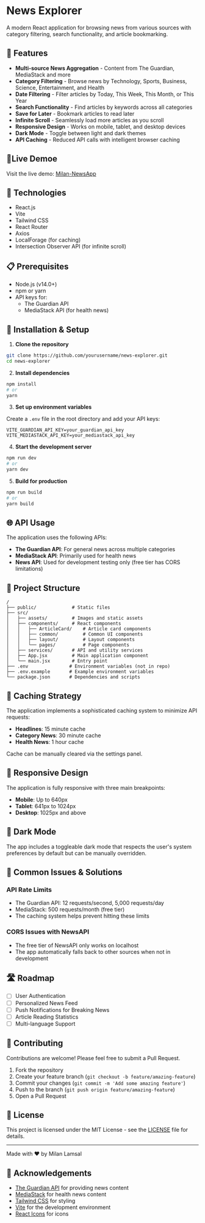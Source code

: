 # News Explorer


A modern React application for browsing news from various sources with category filtering, search functionality, and article bookmarking.

## 🚀 Features

- **Multi-source News Aggregation** - Content from The Guardian, MediaStack and more
- **Category Filtering** - Browse news by Technology, Sports, Business, Science, Entertainment, and Health
- **Date Filtering** - Filter articles by Today, This Week, This Month, or This Year
- **Search Functionality** - Find articles by keywords across all categories
- **Save for Later** - Bookmark articles to read later
- **Infinite Scroll** - Seamlessly load more articles as you scroll
- **Responsive Design** - Works on mobile, tablet, and desktop devices
- **Dark Mode** - Toggle between light and dark themes
- **API Caching** - Reduced API calls with intelligent browser caching

## 🔴Live Demoe
Visit the live demo: [Milan-NewsApp](https://milan-news-app-nine-kappa.vercel.app)


## 🔧 Technologies

- React.js
- Vite
- Tailwind CSS
- React Router
- Axios
- LocalForage (for caching)
- Intersection Observer API (for infinite scroll)

## 📋 Prerequisites

- Node.js (v14.0+)
- npm or yarn
- API keys for:
  - The Guardian API
  - MediaStack API (for health news)

## 🚀 Installation & Setup

1. **Clone the repository**

```bash
git clone https://github.com/yourusername/news-explorer.git
cd news-explorer
```

2. **Install dependencies**

```bash
npm install
# or
yarn
```

3. **Set up environment variables**

Create a `.env` file in the root directory and add your API keys:

```
VITE_GUARDIAN_API_KEY=your_guardian_api_key
VITE_MEDIASTACK_API_KEY=your_mediastack_api_key
```

4. **Start the development server**

```bash
npm run dev
# or
yarn dev
```

5. **Build for production**

```bash
npm run build
# or
yarn build
```

## 🌐 API Usage

The application uses the following APIs:

- **The Guardian API**: For general news across multiple categories
- **MediaStack API**: Primarily used for health news
- **News API**: Used for development testing only (free tier has CORS limitations)

## 📂 Project Structure

```
/
├── public/             # Static files
├── src/
│   ├── assets/         # Images and static assets
│   ├── components/     # React components
│   │   ├── ArticleCard/    # Article card components
│   │   ├── common/         # Common UI components
│   │   ├── layout/         # Layout components
│   │   └── pages/          # Page components
│   ├── services/       # API and utility services
│   ├── App.jsx         # Main application component
│   └── main.jsx        # Entry point
├── .env               # Environment variables (not in repo)
├── .env.example       # Example environment variables
└── package.json       # Dependencies and scripts
```

## 🔄 Caching Strategy

The application implements a sophisticated caching system to minimize API requests:

- **Headlines**: 15 minute cache
- **Category News**: 30 minute cache
- **Health News**: 1 hour cache

Cache can be manually cleared via the settings panel.

## 📱 Responsive Design

The application is fully responsive with three main breakpoints:
- **Mobile**: Up to 640px
- **Tablet**: 641px to 1024px
- **Desktop**: 1025px and above

## 🌙 Dark Mode

The app includes a toggleable dark mode that respects the user's system preferences by default but can be manually overridden.

## 🚨 Common Issues & Solutions

### API Rate Limits
- The Guardian API: 12 requests/second, 5,000 requests/day
- MediaStack: 500 requests/month (free tier)
- The caching system helps prevent hitting these limits

### CORS Issues with NewsAPI
- The free tier of NewsAPI only works on localhost
- The app automatically falls back to other sources when not in development

## 🛣️ Roadmap

- [ ] User Authentication
- [ ] Personalized News Feed
- [ ] Push Notifications for Breaking News
- [ ] Article Reading Statistics
- [ ] Multi-language Support

## 🤝 Contributing

Contributions are welcome! Please feel free to submit a Pull Request.

1. Fork the repository
2. Create your feature branch (`git checkout -b feature/amazing-feature`)
3. Commit your changes (`git commit -m 'Add some amazing feature'`)
4. Push to the branch (`git push origin feature/amazing-feature`)
5. Open a Pull Request

## 📜 License

This project is licensed under the MIT License - see the [LICENSE](LICENSE) file for details.

---

Made with ❤️ by Milan Lamsal 

## 👏 Acknowledgements

- [The Guardian API](https://open-platform.theguardian.com/) for providing news content
- [MediaStack](https://mediastack.com/) for health news content
- [Tailwind CSS](https://tailwindcss.com/) for styling
- [Vite](https://vitejs.dev/) for the development environment
- [React Icons](https://react-icons.github.io/react-icons/) for icons
